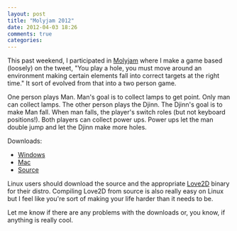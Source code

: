 ```yaml
---
layout: post
title: "Molyjam 2012"
date: 2012-04-03 18:26
comments: true
categories: 
---
```

This past weekend, I participated in <a href="http://www.whatwouldmolydeux.com/">Molyjam</a> where I make a game based (loosely) on the tweet, "You play a hole, you must move around an environment making certain elements fall into correct targets at the right time." It sort of evolved from that into a two person game. 

One person plays Man. Man's goal is to collect lamps to get point. Only man can collect lamps.
The other person plays the Djinn. The Djinn's goal is to make Man fall. When man falls, the player's switch roles (but not keyboard positions!).
Both players can collect power ups. Power ups let the man double jump and let the Djinn make more holes.

Downloads:
<ul>
  <li><a href="{{ root_url }}/downloads/h_vs_h.zip">Windows</a></li>
  <li><a href="{{ root_url }}/downloads/h_vs_h_mac.zip">Mac</a></li>
  <li><a href="{{ root_url }}/downloads/h_vs_h.love">Source</a></li>
</ul>
Linux users should download the source and the appropriate <a href="https://love2d.org/">Love2D</a> binary for their distro. Compiling Love2D from source is also really easy on Linux but I feel like you're sort of making your life harder than it needs to be.

Let me know if there are any problems with the downloads or, you know, if anything is really cool.<!--more-->
